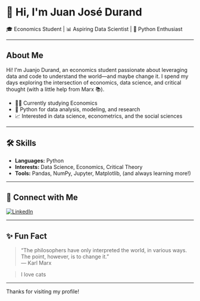 # 👋 Hi, I'm Juan José Durand

🎓 Economics Student | 📊 Aspiring Data Scientist | 🐍 Python Enthusiast

---

## About Me

Hi! I'm Juanjo Durand, an economics student passionate about leveraging data and code to understand the world—and maybe change it. I spend my days exploring the intersection of economics, data science, and critical thought (with a little help from Marx 📚).

- 🧑‍🎓 Currently studying Economics
- 🐍 Python for data analysis, modeling, and research
- 📈 Interested in data science, econometrics, and the social sciences

---

## 🛠️ Skills

- **Languages:** Python
- **Interests:** Data Science, Economics, Critical Theory
- **Tools:** Pandas, NumPy, Jupyter, Matplotlib, (and always learning more!)

---

## 🤝 Connect with Me

[![LinkedIn](https://img.shields.io/badge/LinkedIn-blue?style=flat-square&logo=linkedin)](https://www.linkedin.com/in/juan-josé-durand-8026a2287)

---

## ✨ Fun Fact

> “The philosophers have only interpreted the world, in various ways. The point, however, is to change it.”  
> — Karl Marx

> I love cats 
---

Thanks for visiting my profile!
